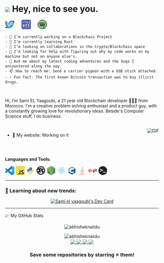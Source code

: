 <h1><img src="https://emojis.slackmojis.com/emojis/images/1531849430/4246/blob-sunglasses.gif?1531849430" width="30"/> Hey, nice to see you.</h1>

<p align="left">
<a href="https://twitter.com/TraderL1z" target="_blank"><img height="30" src="https://raw.githubusercontent.com/AbhishekMaira10/AbhishekMaira10/master/Resources/png/twitter.png?raw=true"></a>&nbsp;&nbsp;&nbsp;&nbsp;&nbsp;
<a href="https://www.linkedin.com/in/sami-elyaagoubi/" target="_blank"><img height="30" src="https://raw.githubusercontent.com/AbhishekMaira10/AbhishekMaira10/master/linkedin.png?raw=true"></a>&nbsp;&nbsp;&nbsp;&nbsp;&nbsp;
<a href="https://open.spotify.com/user/0xezvuudfnhtuij67mmgq13w9?si=df2d5032af214065" target="_blank"><img height="30" src="https://raw.githubusercontent.com/AbhishekMaira10/AbhishekMaira10/master/Resources/png/spotify.png?raw=true"></a>&nbsp;&nbsp;&nbsp;&nbsp;&nbsp;
</p>


```
- 🔭 I’m currently working on a Blockchain Project
- 🌱 I’m currently learning Rust
- 👯 I’m looking on collaborations in the Crypto/Blockchain space
- 🤔 I’m looking for help with figuring out why my code works on my machine but not on anyone else's.
- 💬 Ask me about my latest coding adventures and the bugs I encountered along the way.
- 📫 How to reach me: Send a carrier pigeon with a USB stick attached.
- ⚡ Fun fact: The first known Bitcoin transaction was to buy illicit drugs.
```
<br>

Hi, I'm Sami EL Yaagoubi, a 21 year old Blockchain developer 👨🏻‍💻 from Morocco. I'm a creative problem solving enthusiast and a product guy, with a constantly growing love for revolutionary ideas. Beside's Computer Science stuff, I do business.

<br>


<!-- https://media.giphy.com/media/SWoSkN6DxTszqIKEqv/giphy.gif -->
<!-- <img align="right" height="250" width="400" alt="GIF" src="https://miro.medium.com/max/1360/1*IRGHmiGsa16stedQvIaZfw.gif" /> -->

<img align="right" alt="GIF" src="https://media.giphy.com/media/3ohzdKvLT1DxFxhZAI/giphy.gif" />

 - 🔗 My website: Working on it



 
 <br>

 
 </br>

**Languages and Tools:**
<br>

<code><img height="30" src="https://raw.githubusercontent.com/github/explore/80688e429a7d4ef2fca1e82350fe8e3517d3494d/topics/visual-studio-code/visual-studio-code.png"></code>
<code><img height="30" src="https://raw.githubusercontent.com/github/explore/80688e429a7d4ef2fca1e82350fe8e3517d3494d/topics/javascript/javascript.png"></code>
<code><img height="30" src="https://raw.githubusercontent.com/github/explore/80688e429a7d4ef2fca1e82350fe8e3517d3494d/topics/python/python.png"></code>
<code><img height="30" src="https://raw.githubusercontent.com/github/explore/80688e429a7d4ef2fca1e82350fe8e3517d3494d/topics/rust/rust.png"></code>
<code><img height="30" src = "https://raw.githubusercontent.com/github/explore/80688e429a7d4ef2fca1e82350fe8e3517d3494d/topics/nodejs/nodejs.png"></code>
<code><img height="30" src = "https://raw.githubusercontent.com/github/explore/80688e429a7d4ef2fca1e82350fe8e3517d3494d/topics/react/react.png"></code>
<code><img height="30" src = "https://raw.githubusercontent.com/github/explore/80688e429a7d4ef2fca1e82350fe8e3517d3494d/topics/c/c.png"></code>
<code><img height="30" src = "https://raw.githubusercontent.com/github/explore/80688e429a7d4ef2fca1e82350fe8e3517d3494d/topics/java/java.png"></code>
<code><img height="30" src="https://raw.githubusercontent.com/github/explore/80688e429a7d4ef2fca1e82350fe8e3517d3494d/topics/git/git.png"></code>
<code><img height="30" src="https://raw.githubusercontent.com/github/explore/80688e429a7d4ef2fca1e82350fe8e3517d3494d/topics/terminal/terminal.png"></code>


---
### 📢 Learning about new trends:
<p align="center">
  <a href="https://app.daily.dev/samielyaagoubi"><img src="https://api.daily.dev/devcards/v2/hZd0SHznLqGUIkTb0kaQz.png?type=default&r=0sz" width="356" alt="Sami el yaagoubi's Dev Card"/></a>
</p>

<hr>

<summary>📈 My GitHub Stats</summary>
<p align="center"> <img src="https://github-readme-stats.vercel.app/api/top-langs/?username=L1ZLe&layout=compact&theme=gotham" alt="abhisheknaiidu" />
<p align="center"> <img src="https://github-readme-stats.vercel.app/api?username=L1ZLe&show_icons=true&theme=gotham" alt="abhisheknaiidu" />


</br>

<a href="https://github.com/L1ZLe/ethereum-wallet-miner" target="_blank">
  <img align="center" src="https://github-readme-stats.vercel.app/api/pin/?username=L1ZLe&repo=ethereum-wallet-miner&theme=dracula" />
</a>
<a href="https://github.com/L1ZLe/Fullstack-Blockchain-Tutorial" target="_blank">
 <img align="center" src="https://github-readme-stats.vercel.app/api/pin/?username=L1ZLe&repo=Fullstack-Blockchain-Tutorial&theme=dracula" />
</a>
<a href="https://github.com/L1ZLe/IPFS-nodes-behavior" target="_blank">
 <img align="center" src="https://github-readme-stats.vercel.app/api/pin/?username=L1ZLe&repo=IPFS-nodes-behavior&theme=dracula" />
</a>
<a href="https://github.com/L1ZLe/investments_manager" target="_blank">
 <img align="center" src="https://github-readme-stats.vercel.app/api/pin/?username=L1ZLe&repo=investments_manager&theme=dracula" />
</a>
<div align="center">

### Save some repositories by starring ⭐ them!
</div>
